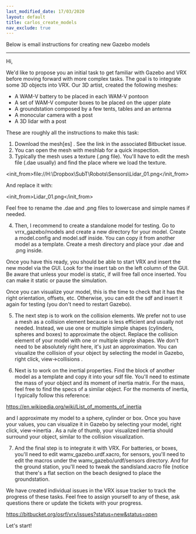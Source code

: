 ```yaml
---
last_modified_date: 17/03/2020
layout: default
title: carlos_create_models
nav_exclude: true
---
```



Below is email instructions for creating new Gazebo models

---------------------

Hi,

We'd like to propose you an initial task to get familiar with Gazebo and VRX before moving forward with more complex tasks. The goal is to integrate some 3D objects into VRX. Our 3D artist, created the following meshes:

  * A WAM-V battery to be placed in each WAM-V pontoon
  * A set of WAM-V computer boxes to be placed on the upper plate
  * A groundstation composed by a few tents, tables and an antenna
  * A monocular camera with a post
  * A 3D lidar with a post

These are roughly all the instructions to make this task:

1. Download the mesh[es] . See the link in the associated Bitbucket issue.
2. You can open the mesh with meshlab for a quick inspection.
3. Typically the mesh uses a texture (.png file). You'll have to edit the mesh file (.dae usually) and find the place where we load the texture.

<init_from>file://H:\Dropbox\SubT\Robots\Sensors\Lidar_01.png</init_from>

And replace it with:

<init_from>Lidar_01.png</init_from>

Feel free to rename the .dae and .png files to lowercase and simple names if needed.

4. Then, I recommend to create a standalone model for testing. Go to vrrx_gazebo/models and create a new directory for your model. Create a model.config and model.sdf inside. You can copy it from another model as a template. Create a mesh directory and place your .dae and .png inside.

Once you have this ready, you should be able to start VRX and insert the new model via the GUI. Look for the insert tab on the left column of the GUI. Be aware that unless your model is static, if will free fall once inserted. You can make it static or pause the simulation.

Once you can visualize your model, this is the time to check that it has the right orientation, offsets, etc. Otherwise, you can edit the sdf and insert it again for testing (you don't need to restart Gazebo).

5. The next step is to work on the collision elements. We prefer not to use a mesh as a collision element because is less efficient and usually not needed. Instead, we use one or multiple simple shapes (cylinders, spheres and boxes) to approximate the object. Replace the collision element of your model with one or multiple simple shapes. We don't need to be absolutely right here, it's just an approximation. You can visualize the collision of your object by selecting the model in Gazebo, right click, view->collisions .

6. Next is to work on the inertial properties. Find the <inertial> block of another model as a template and copy it into your sdf file. You'll need to estimate the mass of your object and its moment of inertia matrix. For the mass, feel free to find the specs of a similar object. For the moments of inertia, I typically follow this reference:

https://en.wikipedia.org/wiki/List_of_moments_of_inertia

and I approximate my model to a sphere, cylinder or box. Once you have your values, you can visualize it in Gazebo by selecting your model, right click, view->inertia . As a rule of thumb, your visualized inertia should surround your object, similar to the collision visualization.

7. And the final step is to integrate it with VRX. For batteries, or boxes, you'll need to edit wamv_gazebo.urdf.xacro, for sensors, you'll need to edit the macros under the wamv_gazebo/urdf/sensors directory. And for the ground station, you'll need to tweak the sandisland.xacro file (notice that there's a flat section on the beach designed to place the groundstation.

We have created individual issues in the VRX issue tracker to track the progress of these tasks. Feel free to assign yourself to any of these, ask questions there or update the tickets with your progress.

https://bitbucket.org/osrf/vrx/issues?status=new&status=open

Let's start!